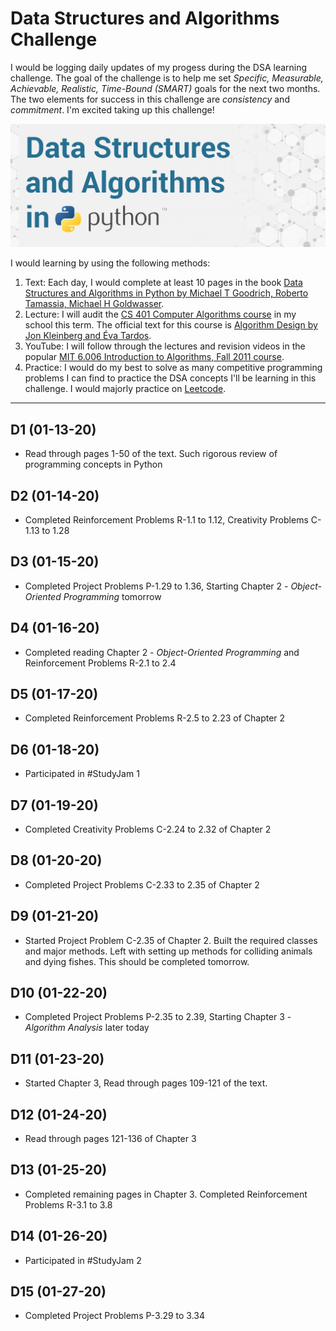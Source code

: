 # Data Structures and Algorithms Challenge
 I would be logging daily updates of my progess during the DSA learning challenge. The goal of the challenge is to help me set *Specific, Measurable, Achievable, Realistic, Time-Bound (SMART)* goals for the next two months. The two elements for success in this challenge are *consistency* and *commitment*. I'm excited taking up this challenge!
 
![DSA Python](images/dsa_python.jpg)

I would learning by using the following methods:

1. Text: Each day, I would complete at least 10 pages in the book [Data Structures and Algorithms in Python by Michael T Goodrich, Roberto Tamassia, Michael H Goldwasser](https://www.amazon.com/Structures-Algorithms-Python-Michael-Goodrich/dp/1118290275).
2. Lecture: I will audit the [CS 401 Computer Algorithms course](https://sidiropo.people.uic.edu/courses/2020_spring_401/) in my school this term. The official text for this course is [Algorithm Design by Jon Kleinberg and Éva Tardos](https://www.pearson.com/us/higher-education/program/Kleinberg-Algorithm-Design/PGM319216.html).
3. YouTube: I will follow through the lectures and revision videos in the popular [MIT 6.006 Introduction to Algorithms, Fall 2011 course](https://www.youtube.com/playlist?list=PLUl4u3cNGP61Oq3tWYp6V_F-5jb5L2iHb).
4. Practice: I would do my best to solve as many competitive programming problems I can find to practice the DSA concepts I'll be learning in this challenge. I would majorly practice on [Leetcode](https://leetcode.com/).
___
 ## D1 (01-13-20)
- Read through pages 1-50 of the text. Such rigorous review of programming concepts in Python

 ## D2 (01-14-20)
- Completed Reinforcement Problems R-1.1 to 1.12, Creativity Problems C-1.13 to 1.28

 ## D3 (01-15-20)
- Completed Project Problems P-1.29 to 1.36, Starting Chapter 2 - _Object-Oriented Programming_ tomorrow

 ## D4 (01-16-20)
- Completed reading Chapter 2 - _Object-Oriented Programming_ and Reinforcement Problems R-2.1 to 2.4

 ## D5 (01-17-20)
- Completed Reinforcement Problems R-2.5 to 2.23 of Chapter 2

 ## D6 (01-18-20)
- Participated in #StudyJam 1

 ## D7 (01-19-20)
- Completed Creativity Problems C-2.24 to 2.32 of Chapter 2

 ## D8 (01-20-20)
- Completed Project Problems C-2.33 to 2.35 of Chapter 2

 ## D9 (01-21-20)
- Started Project Problem C-2.35 of Chapter 2. Built the required classes and major methods. Left with setting up methods for colliding animals and dying fishes. This should be completed tomorrow.

 ## D10 (01-22-20)
- Completed Project Problems P-2.35 to 2.39, Starting Chapter 3 - _Algorithm Analysis_ later today

 ## D11 (01-23-20)
- Started Chapter 3, Read through pages 109-121 of the text.

 ## D12 (01-24-20)
- Read through pages 121-136 of Chapter 3

 ## D13 (01-25-20)
- Completed remaining pages in Chapter 3. Completed Reinforcement Problems R-3.1 to 3.8

 ## D14 (01-26-20)
- Participated in #StudyJam 2

 ## D15 (01-27-20)
- Completed Project Problems P-3.29 to 3.34